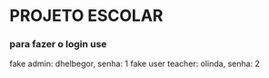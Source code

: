 # PROJETO ESCOLAR #

### para fazer o login use ###

fake admin: dhelbegor, senha: 1    fake user teacher: olinda, senha: 2